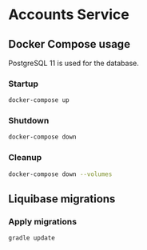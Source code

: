 # Accounts Service

## Docker Compose usage

PostgreSQL 11 is used for the database.

### Startup

```bash
docker-compose up 
```

### Shutdown

```bash
docker-compose down 
```

### Cleanup

```bash
docker-compose down --volumes
```

## Liquibase migrations

### Apply migrations

```bash
gradle update
```
